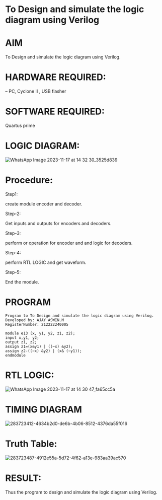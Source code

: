 # To Design and simulate the logic diagram using Verilog
# AIM
To Design and simulate the logic diagram using Verilog.
# HARDWARE REQUIRED:
– PC, Cyclone II , USB flasher
# SOFTWARE REQUIRED:
Quartus prime
# LOGIC DIAGRAM:
![WhatsApp Image 2023-11-17 at 14 32 30_3525d839](https://github.com/AJAYASWIN-M/Simulation-project--Digital-Electronics/assets/118679692/6f4d4104-a6b8-430b-b029-d003905d7a43)

# Procedure:

Step1:

create module encoder and decoder.

Step-2:

Get inputs and outputs for encoders and decoders.

Step-3:

perform or operation for encoder and and logic for decoders.

Step-4:

perform RTL LOGIC and get waveform.

Step-5:

End the module.

# PROGRAM
```
Program to To Design and simulate the logic diagram using Verilog.
Developed by: AJAY ASWIN.M
RegisterNumber: 212222240005

module e13 (x, y1, y2, z1, z2);
input x,y1, y2;
output z1, z2;
assign z1=(x&y1) | ((~x) &y2);
assign z2-((~x) &y2) | (x& (~y1));
endmodule
```
# RTL LOGIC:
![WhatsApp Image 2023-11-17 at 14 30 47_fa65cc5a](https://github.com/AJAYASWIN-M/Simulation-project--Digital-Electronics/assets/118679692/32447461-5985-4b4a-bf17-3f6fd05022fb)

# TIMING DIAGRAM

![283723412-4634b2d0-de6b-4b06-8512-4376da55f016](https://github.com/AJAYASWIN-M/Simulation-project--Digital-Electronics/assets/118679692/5df064ef-dc07-42dd-af0d-e0f618a8e896)

# Truth Table:
![283723487-4912e55a-5d72-4f62-a13e-983aa39ac570](https://github.com/AJAYASWIN-M/Simulation-project--Digital-Electronics/assets/118679692/6976e155-4456-4875-8702-205346a78f48)
# RESULT:

Thus the program to design and simulate the logic diagram using Verilog.

